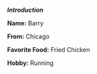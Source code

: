 ***Introduction***

**Name:** Barry

**From:** Chicago

**Favorite Food:** Fried Chicken

**Hobby:** Running
